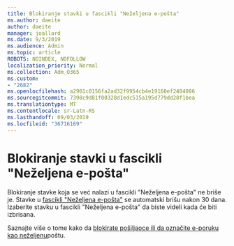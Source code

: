 ```yaml
---
title: Blokiranje stavki u fascikli "Neželjena e-pošta"
ms.author: daeite
author: daeite
manager: joallard
ms.date: 9/3/2019
ms.audience: Admin
ms.topic: article
ROBOTS: NOINDEX, NOFOLLOW
localization_priority: Normal
ms.collection: Adm_O365
ms.custom:
- "2682"
ms.openlocfilehash: a2901c0156fa2ad32f9954cb4e19160ef2404086
ms.sourcegitcommit: 7398c9d81f00328d1edc515a195d779dd28f1bea
ms.translationtype: MT
ms.contentlocale: sr-Latn-RS
ms.lasthandoff: 09/03/2019
ms.locfileid: "36716169"
---
```

# <a name="blocking-items-in-your-junk-email-folder"></a>Blokiranje stavki u fascikli "Neželjena e-pošta"

Blokiranje stavke koja se već nalazi u fascikli "Neželjena e-pošta" ne briše je. Stavke u [fascikli "Neželjena e-pošta"](https://outlook.live.com/mail/junkemail) se automatski brišu nakon 30 dana. Izaberite stavku u fascikli "Neželjena e-pošta" da biste videli kada će biti izbrisana.

Saznajte više o tome kako da [blokirate pošiljaoce ili da označite e-poruku kao neželjenu](https://support.office.com/article/a3ece97b-82f8-4a5e-9ac3-e92fa6427ae4)poštu.